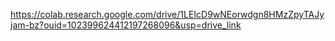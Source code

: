 https://colab.research.google.com/drive/1LEIcD9wNEorwdgn8HMzZpyTAJyjam-bz?ouid=102399624412197268096&usp=drive_link
